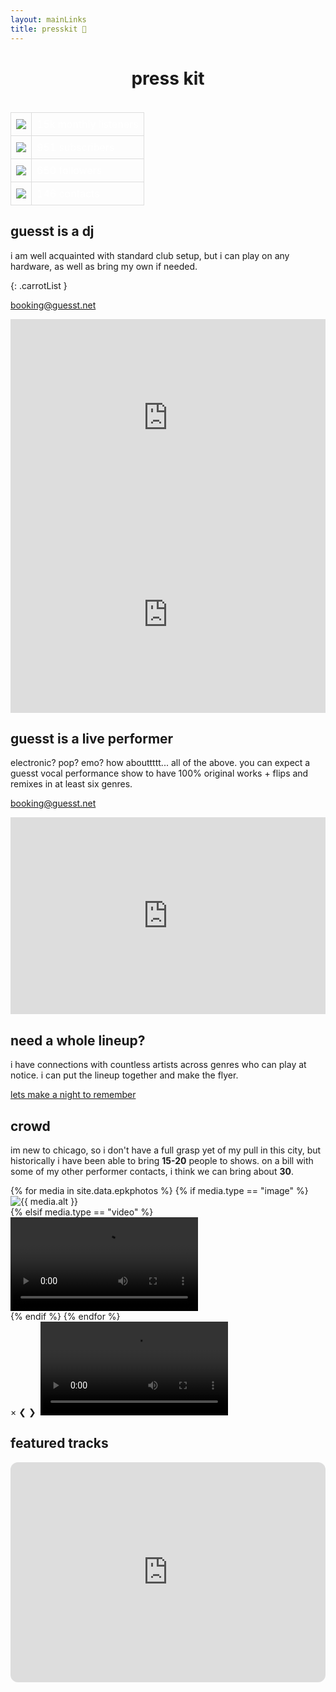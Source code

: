 ```yaml
---
layout: mainLinks
title: presskit 📘
---
```


<center>
<h1 style="margin-bottom:0px">press kit</h1>
</center>

<br>

<table style="width: 100%; border-collapse: collapse; margin-top: 20px;">
    <tbody>
        <tr>
            <td style="border: 1px solid #ddd; padding: 8px;"><a href="spotify:artist:6JN0LuZjEtRULBROXulK81" target="_blank" rel="noopener noreferrer"><img class="press-kit-icon" src="{{ site.baseurl }}/assets/images/spotify-logo.svg"></a></td>
            <td style="border: 1px solid #ddd; padding: 8px;"><a href="spotify:artist:6JN0LuZjEtRULBROXulK81" target="_blank" rel="noopener noreferrer" style="text-decoration:none; color:white;">15k monthly listeners</a></td>
        </tr>
        <tr>
            <td style="border: 1px solid #ddd; padding: 8px;">
                <a href="https://youtube.com/guesstaccount" target="_blank" rel="noopener noreferrer">
                    <img class="press-kit-icon" src="{{ site.baseurl }}/assets/images/youtube-logo.svg">
                </a>
            </td>
            <td style="border: 1px solid #ddd; padding: 8px;">
              <a href="https://youtube.com/guesstaccount" target="_blank" rel="noopener noreferrer" style="text-decoration:none; color:white;">951 subscribers</a>
            </td>
        </tr>
        <tr>
            <td style="border: 1px solid #ddd; padding: 8px;">
                <a href="https://soundcloud.com/guesstaccount" target="_blank" rel="noopener noreferrer">
                    <img class="press-kit-icon" src="{{ site.baseurl }}/assets/images/soundcloud-logo.svg">
                </a>
            </td>
            <td style="border: 1px solid #ddd; padding: 8px;"><a href="https://soundcloud.com/guesstaccount" target="_blank" rel="noopener noreferrer" style="text-decoration:none; color:white;">650 followers</a></td>
        </tr>
        <tr>
            <td style="border: 1px solid #ddd; padding: 8px;">
                <a href="http://eepurl.com/huQD5X" target="_blank" rel="noopener noreferrer">
                    <img class="press-kit-icon" src="{{ site.baseurl }}/assets/images/email-icon2.svg">
                </a>
            </td>
            <td style="border: 1px solid #ddd; padding: 8px;"><a href="http://eepurl.com/huQD5X" target="_blank" rel="noopener noreferrer" style="text-decoration:none; color:white;">146 contacts</a></td>
        </tr>
    </tbody>
</table>

## guesst is a dj

i am well acquainted with standard club setup, but i can play on any hardware, as well as bring my own if needed.

{: .carrotList }


<a href='&#109;ailt&#111;&#58;bo%6Fki&#110;&#37;67&#64;%&#54;7&#117;&#101;s&#37;73&#116;%2E&#110;&#101;&#116;'>b&#111;&#111;&#107;ing&#64;gue&#115;st&#46;net</a>

<iframe width="100%" height="315" src="https://www.youtube.com/embed/nh8yw1Q_FH8" title="T.P.Y.K Sessions Ep. 001 - guesst" frameborder="0" allow="accelerometer; autoplay; clipboard-write; encrypted-media; gyroscope; picture-in-picture; web-share" referrerpolicy="strict-origin-when-cross-origin" allowfullscreen></iframe>

<iframe width="100%" height="315" src="https://www.youtube.com/embed/lu2GbJZIZk4?si=twPmUAsjhbal3ste" title="YouTube video player" frameborder="0" allow="accelerometer; autoplay; clipboard-write; encrypted-media; gyroscope; picture-in-picture; web-share" referrerpolicy="strict-origin-when-cross-origin" allowfullscreen></iframe>

## guesst is a live performer

electronic? pop? emo? how abouttttt... all of the above. you can expect a guesst vocal performance show to have 100% original works + flips and remixes in at least six genres.

<a href='&#109;ailt&#111;&#58;bo%6Oki&#110;&#37;67&#64;%&#54;7&#117;&#101;s&#37;73&#116;%2E&#110;&#101;&#116;'>b&#111;&#111;&#107;ing&#64;gue&#115;st&#46;net</a>

<iframe width="100%" height="315" src="https://www.youtube.com/embed/MGEBhwZxif0?si=0LZpTxoM4EIw-YRz" title="YouTube video player" frameborder="0" allow="accelerometer; autoplay; clipboard-write; encrypted-media; gyroscope; picture-in-picture; web-share" referrerpolicy="strict-origin-when-cross-origin" allowfullscreen></iframe>

## need a whole lineup?

i have connections with countless artists across genres who can play at notice. i can put the lineup together and make the flyer.

<a href='&#109;ailt&#111;&#58;bo%6Oki&#110;&#37;67&#64;%&#54;7&#117;&#101;s&#37;73&#116;%2E&#110;&#101;&#116;'>lets make a night to remember</a>

## crowd

im new to chicago, so i don't have a full grasp yet of my pull in this city, but historically i have been able to bring **15-20** people to shows. on a bill with some of my other performer contacts, i think we can bring about **30**.

<div class="pic-grid">
  {% for media in site.data.epkphotos %}
    {% if media.type == "image" %}
      <div class="pic-grid-item" data-type="image" data-src="{{ media.src }}">
        <img src="{{ media.src }}" alt="{{ media.alt }}">
      </div>
    {% elsif media.type == "video" %}
      <div class="pic-grid-item" data-type="video" data-src="{{ media.src }}">
        <video controls>
          <source src="{{ media.src }}" type="video/mp4">
          Your browser does not support the video tag.
        </video>
      </div>
    {% endif %}
  {% endfor %}
</div>

<div id="lightbox" class="lightbox">
  <span class="close">&times;</span>
  <span class="arrow left">&#10094;</span>
  <span class="arrow right">&#10095;</span>
  <img class="lightbox-content" id="lightbox-img">
  <video class="lightbox-content" id="lightbox-video" controls>
    <source id="lightbox-video-source" type="video/mp4">
    Your browser does not support the video tag.
  </video>
</div>

## featured tracks

<iframe style="border-radius:12px" src="https://open.spotify.com/embed/artist/6JN0LuZjEtRULBROXulK81?utm_source=generator" width="100%" height="352" frameBorder="0" allowfullscreen="" allow="autoplay; clipboard-write; encrypted-media; fullscreen; picture-in-picture" loading="lazy"></iframe>

<!-- ## guesst is a producer / mix engineer

i have been working in digital audio workstations since i was 12 years old (10 if u count my standalone recording thingy). i have mixed and produced rock, electronic, pop, hyperpop, neo-soul, shoegaze, and more. i would be honored to work on your project with you :)

<a href='&#109;ailt&#111;&#58;bo%6Oki&#110;&#37;67&#64;%&#54;7&#117;&#101;s&#37;73&#116;%2E&#110;&#101;&#116;'>b&#111;&#111;&#107;ing&#64;gue&#115;st&#46;net</a>

some of my favorite mixes / production i have done:

rock

<iframe style="border-radius:12px" src="https://open.spotify.com/embed/track/1UEdZeehwMYqmGBWSDJrAf?utm_source=generator" width="100%" height="152" frameBorder="0" allowfullscreen="" allow="autoplay; clipboard-write; encrypted-media; fullscreen; picture-in-picture" loading="lazy"></iframe>

<iframe style="border-radius:12px" src="https://open.spotify.com/embed/track/6NGHtGDhEkagQhAirpZrU5?utm_source=generator" width="100%" height="152" frameBorder="0" allowfullscreen="" allow="autoplay; clipboard-write; encrypted-media; fullscreen; picture-in-picture" loading="lazy"></iframe>

neo soul

<iframe style="border-radius:12px" src="https://open.spotify.com/embed/track/4zQIjqE0EHZZZDM7MHTF9u?utm_source=generator" width="100%" height="152" frameBorder="0" allowfullscreen="" allow="autoplay; clipboard-write; encrypted-media; fullscreen; picture-in-picture" loading="lazy"></iframe>

<iframe style="border-radius:12px" src="https://open.spotify.com/embed/track/7ITXi0NiL9qrRbVw8yBP7g?utm_source=generator" width="100%" height="152" frameBorder="0" allowfullscreen="" allow="autoplay; clipboard-write; encrypted-media; fullscreen; picture-in-picture" loading="lazy"></iframe>

pop

<iframe style="border-radius:12px" src="https://open.spotify.com/embed/track/7I4Zo5GfQr6p6uvpPZb3Rn?utm_source=generator" width="100%" height="152" frameBorder="0" allowfullscreen="" allow="autoplay; clipboard-write; encrypted-media; fullscreen; picture-in-picture" loading="lazy"></iframe>

<iframe style="border-radius:12px" src="https://open.spotify.com/embed/track/3a5GKfWCCSlo9hAUGIz1GQ?utm_source=generator" width="100%" height="152" frameBorder="0" allowfullscreen="" allow="autoplay; clipboard-write; encrypted-media; fullscreen; picture-in-picture" loading="lazy"></iframe>

electronic

<iframe style="border-radius:12px" src="https://open.spotify.com/embed/track/74nGSq153K3M5w4ZhFWYK2?utm_source=generator" width="100%" height="152" frameBorder="0" allowfullscreen="" allow="autoplay; clipboard-write; encrypted-media; fullscreen; picture-in-picture" loading="lazy"></iframe>

<iframe style="border-radius:12px" src="https://open.spotify.com/embed/track/2IOCFfNjO3gjIfOezoWtKg?utm_source=generator" width="100%" height="152" frameBorder="0" allowfullscreen="" allow="autoplay; clipboard-write; encrypted-media; fullscreen; picture-in-picture" loading="lazy"></iframe>

rap / hip hop

<iframe width="100%" height="166" scrolling="no" frameborder="no" allow="autoplay" src="https://w.soundcloud.com/player/?url=https%3A//api.soundcloud.com/tracks/1369587247&color=%23ff5500&auto_play=false&hide_related=false&show_comments=true&show_user=true&show_reposts=false&show_teaser=true"></iframe><div style="font-size: 10px; color: #cccccc;line-break: anywhere;word-break: normal;overflow: hidden;white-space: nowrap;text-overflow: ellipsis; font-family: Interstate,Lucida Grande,Lucida Sans Unicode,Lucida Sans,Garuda,Verdana,Tahoma,sans-serif;font-weight: 100;"><a href="https://soundcloud.com/jaykayze" title="Jay Kayze" target="_blank" style="color: #cccccc; text-decoration: none;">Jay Kayze</a> · <a href="https://soundcloud.com/jaykayze/deserve-it" title="Deserve It [Live]" target="_blank" style="color: #cccccc; text-decoration: none;">Deserve It [Live]</a></div> -->